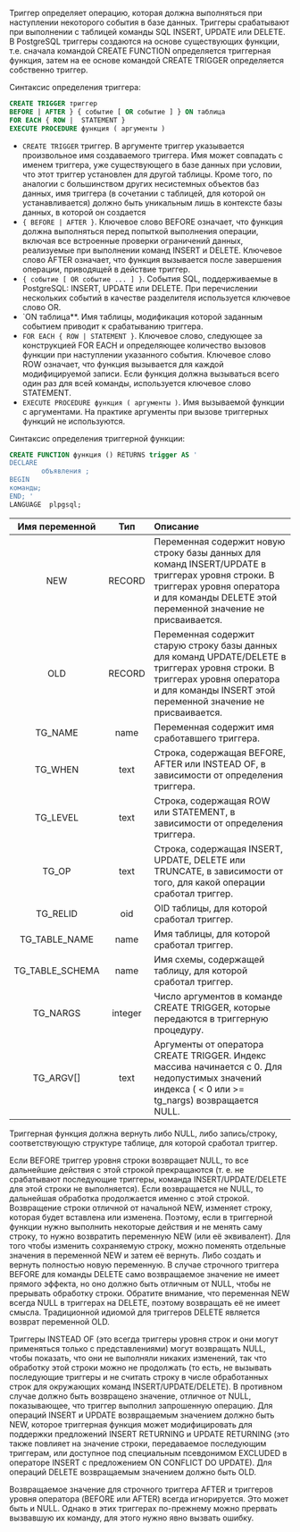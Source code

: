 Триггер определяет операцию, которая должна выполняться при наступлении некоторого события в базе данных.  Триггеры срабатывают при выполнении с таблицей команды SQL INSERT, UPDATE или DELETE.
В  PostgreSQL триггеры создаются на основе существующих функции, т.е. сначала  командой  CREATE FUNCTION определяется  триггерная функция, затем на ее основе  командой CREATE TRIGGER  определяется собственно триггер.

Синтаксис определения триггера:

```SQL
CREATE TRIGGER триггер
BEFORE | AFTER } { событие [ OR событие ] } ON таблица
FOR EACH { ROW |  STATEMENT }
EXECUTE PROCEDURE функция ( аргументы )
```

*  `CREATE TRIGGER` триггер. В аргументе триггер указывается произвольное имя создаваемого триггера. Имя может совпадать с именем триггера, уже существующего в базе данных   при условии, что этот триггер установлен для другой таблицы. Кроме того, по аналогии с большинством других несистемных объектов баз данных, имя триггера (в сочетании с таблицей, для которой он устанавливается) должно быть уникальным лишь в контексте базы данных, в которой он создается
* `{ BEFORE | AFTER }`. Ключевое слово BEFORE означает, что функция должна выполняться  перед попыткой выполнения операции, включая все встроенные проверки ограничений данных, реализуемые при выполнении команд INSERT и DELETE. Ключевое слово AFTER означает, что функция вызывается после завершения операции, приводящей в действие триггер.
* `{ событие [ OR событие ... ] }`. События SQL, поддерживаемые в PostgreSQL: INSERT, UPDATE или DELETE. При перечислении нескольких событий в качестве разделителя используется ключевое слово OR.
* `ON таблица**. Имя таблицы, модификация которой заданным событием приводит к срабатыванию триггера.
* `FOR EACH { ROW | STATEMENT }`. Ключевое слово, следующее за конструкцией FOR EACH и определяющее количество вызовов функции при наступлении указанного события. Ключевое слово ROW означает, что функция вызывается для каждой  модифицируемой записи. Если функция должна вызываться всего один раз для всей команды, используется ключевое слово STATEMENT.
*  `EXECUTE PROCEDURE функция ( аргументы )`. Имя вызываемой функции с аргументами. На  практике аргументы  при вызове триггерных функций не используются.

Синтаксис определения триггерной  функции:

```SQL
CREATE FUNCTION функция () RETURNS trigger AS '
DECLARE
        объявления ;
BEGIN
команды;
END; '
LANGUAGE  plpgsql;
```

| Имя переменной       | Тип                | Описание |
| :-------------: |:------------------:| :-----|
| NEW | RECORD | Переменная содержит новую строку базы данных для команд INSERT/UPDATE в триггерах уровня строки. В триггерах уровня оператора и для команды DELETE этой переменной значение не присваивается. |
| OLD | RECORD | Переменная содержит старую строку базы данных для команд UPDATE/DELETE в триггерах уровня строки. В триггерах уровня оператора и для команды INSERT этой переменной значение не присваивается. |
| TG_NAME | name | Переменная содержит имя сработавшего триггера. |
| TG_WHEN | text | Строка, содержащая BEFORE, AFTER или INSTEAD OF, в зависимости от определения триггера. |
| TG_LEVEL | text | Строка, содержащая ROW или STATEMENT, в зависимости от определения триггера. |
| TG_OP | text | Строка, содержащая INSERT, UPDATE, DELETE или TRUNCATE, в зависимости от того, для какой операции сработал триггер. |
| TG_RELID | oid | OID таблицы, для которой сработал триггер. |
| TG_TABLE_NAME | name | Имя таблицы, для которой сработал триггер.|
| TG_TABLE_SCHEMA | name | Имя схемы, содержащей таблицу, для которой сработал триггер.|
| TG_NARGS | integer | Число аргументов в команде CREATE TRIGGER, которые передаются в триггерную процедуру. |
| TG_ARGV[] | text | Аргументы от оператора CREATE TRIGGER. Индекс массива начинается с 0. Для недопустимых значений индекса ( < 0 или >= tg_nargs) возвращается NULL. |

Триггерная функция должна вернуть либо NULL, либо запись/строку, соответствующую структуре таблице, для которой сработал триггер.

Если BEFORE триггер уровня строки возвращает NULL, то все дальнейшие действия с этой строкой прекращаются (т. е. не срабатывают последующие триггеры, команда INSERT/UPDATE/DELETE для этой строки не выполняется). Если возвращается не NULL, то дальнейшая обработка продолжается именно с этой строкой. Возвращение строки отличной от начальной NEW, изменяет строку, которая будет вставлена или изменена. Поэтому, если в триггерной функции нужно выполнить некоторые действия и не менять саму строку, то нужно возвратить переменную NEW (или её эквивалент). Для того чтобы изменить сохраняемую строку, можно поменять отдельные значения в переменной NEW и затем её вернуть. Либо создать и вернуть полностью новую переменную. В случае строчного триггера BEFORE для команды DELETE само возвращаемое значение не имеет прямого эффекта, но оно должно быть отличным от NULL, чтобы не прерывать обработку строки. Обратите внимание, что переменная NEW всегда NULL в триггерах на DELETE, поэтому возвращать её не имеет смысла. Традиционной идиомой для триггеров DELETE является возврат переменной OLD.

Триггеры INSTEAD OF (это всегда триггеры уровня строк и они могут применяться только с представлениями) могут возвращать NULL, чтобы показать, что они не выполняли никаких изменений, так что обработку этой строки можно не продолжать (то есть, не вызывать последующие триггеры и не считать строку в числе обработанных строк для окружающих команд INSERT/UPDATE/DELETE). В противном случае должно быть возвращено значение, отличное от NULL, показывающее, что триггер выполнил запрошенную операцию. Для операций INSERT и UPDATE возвращаемым значением должно быть NEW, которое триггерная функция может модифицировать для поддержки предложений INSERT RETURNING и UPDATE RETURNING (это также повлияет на значение строки, передаваемое последующим триггерам, или доступное под специальным псевдонимом EXCLUDED в операторе INSERT с предложением ON CONFLICT DO UPDATE). Для операций DELETE возвращаемым значением должно быть OLD.

Возвращаемое значение для строчного триггера AFTER и триггеров уровня оператора (BEFORE или AFTER) всегда игнорируется. Это может быть и NULL. Однако в этих триггерах по-прежнему можно прервать вызвавшую их команду, для этого нужно явно вызвать ошибку.





